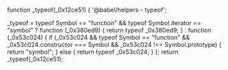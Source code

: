 function _typeof(_0x12ce51) {
  '@babel/helpers - typeof';

  _typeof = typeof Symbol == "function" && typeof Symbol.iterator == "symbol" ? function (_0x380ed9) {
    return typeof _0x380ed9;
  } : function (_0x53c024) {
    if (_0x53c024 && typeof Symbol == "function" && _0x53c024.constructor === Symbol && _0x53c024 !== Symbol.prototype) {
      return "symbol";
    } else {
      return typeof _0x53c024;
    }
  };
  return _typeof(_0x12ce51);
